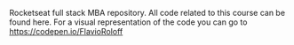 Rocketseat full stack MBA repository.
All code related to this course can be found here.
For a visual representation of the code you can go to https://codepen.io/FlavioRoloff
